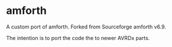 # amforth
A custom port of amforth. Forked from Sourceforge amforth v6.9.

The intention is to port the code the to newer AVRDx parts.
